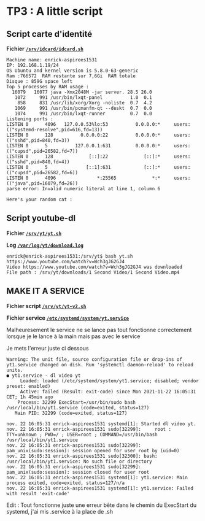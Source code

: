 # TP3 : A little script

## Script carte d'identité

**Fichier [`/srv/idcard/idcard.sh`](https://github.com/Enrick1234/TP-linux/blob/main/fichier%20tp3/idcard.md)**
 
``` 
Machine name: enrick-aspirees1531
IP: 192.168.1.19/24
OS Ubuntu and kernel version is 5.8.0-63-generic
Ram :766572  RAM restante sur 7,6Gi  RAM totale
Disque : 859G space left
Top 5 processes by RAM usage :
  16079   16077 java -Xmx2048M -jar server. 28.5 26.0
   1072     991 /usr/bin/lxqt-panel          1.0  0.1
    858     831 /usr/lib/xorg/Xorg -noliste  0.7  4.2
   1069     991 /usr/bin/pcmanfm-qt --deskt  0.7  0.0
   1074     991 /usr/bin/lxqt-runner         0.7  0.0
Listening ports :
LISTEN 0      4096   127.0.0.53%lo:53          0.0.0.0:*     users:(("systemd-resolve",pid=616,fd=13))
LISTEN 0      128          0.0.0.0:22          0.0.0.0:*     users:(("sshd",pid=840,fd=3))
LISTEN 0      5          127.0.0.1:631         0.0.0.0:*     users:(("cupsd",pid=26582,fd=7))
LISTEN 0      128             [::]:22             [::]:*     users:(("sshd",pid=840,fd=4))
LISTEN 0      5              [::1]:631            [::]:*     users:(("cupsd",pid=26582,fd=6))
LISTEN 0      4096               *:25565             *:*     users:(("java",pid=16079,fd=26))
parse error: Invalid numeric literal at line 1, column 6

Here's your random cat : 
```

## Script youtube-dl

**Fichier [`/srv/yt/yt.sh`](https://github.com/Enrick1234/TP-linux/blob/main/fichier%20tp3/script.md)**

**Log [`/var/log/yt/download.log`](https://github.com/Enrick1234/TP-linux/blob/main/fichier%20tp3/log.md)**

```
enrick@enrick-aspirees1531:/srv/yt$ bash yt.sh https://www.youtube.com/watch?v=Wch3gJG2GJ4
Video https://www.youtube.com/watch?v=Wch3gJG2GJ4 was downloaded
File path : /srv/yt/downloads/1 Second Video/1 Second Video.mp4
```

## MAKE IT A SERVICE

**Fichier script [`/srv/yt/yt-v2.sh`](https://github.com/Enrick1234/TP-linux/blob/main/fichier%20tp3/service.md)**

**Fichier service [`/etc/systemd/system/yt.service`](https://github.com/Enrick1234/TP-linux/blob/main/fichier%20tp3/systemservice)**

Malheuresement le service ne se lance pas tout fonctionne correctement lorsque je le lance à la main mais pas avec le service

Je mets l'erreur juste ci dessous

```
Warning: The unit file, source configuration file or drop-ins of yt1.service changed on disk. Run 'systemctl daemon-reload' to reload units.
● yt1.service - dl video yt
     Loaded: loaded (/etc/systemd/system/yt1.service; disabled; vendor preset: enabled)
     Active: failed (Result: exit-code) since Mon 2021-11-22 16:05:31 CET; 1h 45min ago
    Process: 32299 ExecStart=/usr/bin/sudo bash /usr/local/bin/yt1.service (code=exited, status=127)
   Main PID: 32299 (code=exited, status=127)

nov. 22 16:05:31 enrick-aspirees1531 systemd[1]: Started dl video yt.
nov. 22 16:05:31 enrick-aspirees1531 sudo[32299]:     root : TTY=unknown ; PWD=/ ; USER=root ; COMMAND=/usr/bin/bash /usr/local/bin/yt1.service
nov. 22 16:05:31 enrick-aspirees1531 sudo[32299]: pam_unix(sudo:session): session opened for user root by (uid=0)
nov. 22 16:05:31 enrick-aspirees1531 sudo[32300]: bash: /usr/local/bin/yt1.service: No such file or directory
nov. 22 16:05:31 enrick-aspirees1531 sudo[32299]: pam_unix(sudo:session): session closed for user root
nov. 22 16:05:31 enrick-aspirees1531 systemd[1]: yt1.service: Main process exited, code=exited, status=127/n/a
nov. 22 16:05:31 enrick-aspirees1531 systemd[1]: yt1.service: Failed with result 'exit-code'
```

Edit : Tout fonctionne juste une erreur bête dans le chemin du ExecStart du systemd, j'ai mis .service à la place de .sh
